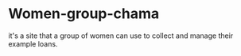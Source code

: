# Women-group-chama
it's a site that a group of women can use to collect and manage their example loans.

